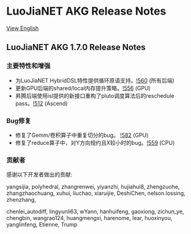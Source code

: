 # LuoJiaNET AKG Release Notes

[View English](./RELEASE.md)

## LuoJiaNET AKG 1.7.0 Release Notes

### 主要特性和增强
* 为LuoJiaNET HybridDSL特性提供循环原语支持。[!560](https://gitee.com/luojianet/akg/pulls/560) (所有后端)
* 更新GPU后端的shared/local内存提升策略。[!556](https://gitee.com/luojianet/akg/pulls/556) (GPU)
* 昇腾后端使用isl提供的新接口重构了pluto调度算法后的reschedule pass。[!512](https://gitee.com/luojianet/akg/pulls/512) (Ascend)

### Bug修复
* 修复了Gemm/卷积算子中重复切分的bug。 [!582](https://gitee.com/luojianet/akg/pulls/582) (GPU)
* 修复了reduce算子中，对Y方向规约且X较小时的bug。[!559](https://gitee.com/luojianet/akg/pulls/559) (CPU)

### 贡献者

感谢以下开发者做出的贡献:

yangsijia, polyhedral, zhangrenwei, yiyanzhi, hujiahui8, zhengzuohe, zhangzhaochuang, xuhui, liuchao, xiaruijie, DeshiChen, nelson.lossing, zhenzhang,

chenlei_autodiff, lingyunli63, wYann, hanhuifeng, gaoxiong, zichun_ye, chengbin, wangrao124, huangmengxi, harenome, lear, huoxinyou, yanglinfeng, Etienne, Trump
